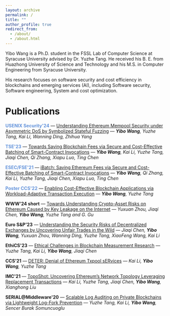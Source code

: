 ```yaml
---
layout: archive
permalink: /
title: ""
author_profile: true
redirect_from: 
  - /about/
  - /about.html
---
```



Yibo Wang is a Ph.D. student in the FSSL Lab of Computer Science at Syracuse University advised by Dr. Yuzhe Tang. He received his B. E. from Huazhong University of Science and Technology and his M.S. in Computer Engineering from Syracuse University. 

His research focuses on software security and cost efficiency in blockchains and emerging services (AI), including Software security, Software engineering, System and cost optimization.

Publications
======
**<span style="color: rgba(60, 120, 210, 0.8);">USENIX Security'24</span>** — <span style="text-decoration: underline;">Understanding Ethereum Mempool Security under Asymmetric DoS by Symbolized Stateful Fuzzing</span> — _**Yibo Wang**, Yuzhe Tang, Kai Li, Wanning Ding, Zhihua Yang_


**<span style="color: rgba(60, 120, 210, 0.8);">TSE'23</span>** — <span style="text-decoration: underline;">Towards Saving Blockchain Fees via Secure and Cost-Effective Batching of Smart-Contract Invocations</span> — _**Yibo Wang**, Kai Li, Yuzhe Tang, Jiaqi Chen, Qi Zhang, Xiapu Luo, Ting Chen_

**<span style="color: rgba(60, 120, 210, 0.8);">ESEC/FSE'21</span>** — <span style="text-decoration: underline;">iBatch: Saving Ethereum Fees via Secure and Cost-Effective Batching of Smart-Contract Invocations</span> — _**Yibo Wang**, Qi Zhang, Kai Li, Yuzhe Tang, Jiaqi Chen, Xiapu Luo, Ting Chen_

**<span style="color: rgba(60, 120, 210, 0.8);">Poster CCS'22</span>** — <span style="text-decoration: underline;">Enabling Cost-Effective Blockchain Applications via Workload-Adaptive Transaction Execution</span> — _**Yibo Wang**, Yuzhe Tang_



**WWW'24 short** — <span style="text-decoration: underline;">Towards Understanding Crypto-Asset Risks on Ethereum Caused by Key Leakage on the Internet</span> — _Yuxuan Zhou, Jiaqi Chen, **Yibo Wang**, Yuzhe Tang and G. Gu_


**Euro S&P'23** — <span style="text-decoration: underline;">Understanding the Security Risks of Decentralized Exchanges by Uncovering Unfair Trades in the Wild</span> — _Jiaqi Chen, **Yibo Wang**, Yuxuan Zhou, Wanning Ding, Yuzhe Tang, XiaoFeng Wang, Kai Li_

**EthiCS'23** — <span style="text-decoration: underline;">Ethical Challenges in Blockchain Measurement Research</span> — _Yuzhe Tang, Kai Li, **Yibo Wang**, Jiaqi Chen_

**CCS'21** — <span style="text-decoration: underline;">DETER: Denial of Ethereum Txpool sERvices</span> — _Kai Li, **Yibo Wang**, Yuzhe Tang_

**IMC'21** — <span style="text-decoration: underline;">TopoShot: Uncovering Ethereum’s Network Topology Leveraging Replacement Transactions</span> — _Kai Li, Yuzhe Tang, Jiaqi Chen, **Yibo Wang**, Xianghong Liu_

**SERIAL@Middleware'20** — <span style="text-decoration: underline;">Scalable Log Auditing on Private Blockchains via Lightweight Log-Fork Prevention</span> — _Yuzhe Tang, Kai Li, **Yibo Wang**, Sencer Burak Somuncuoglu_






